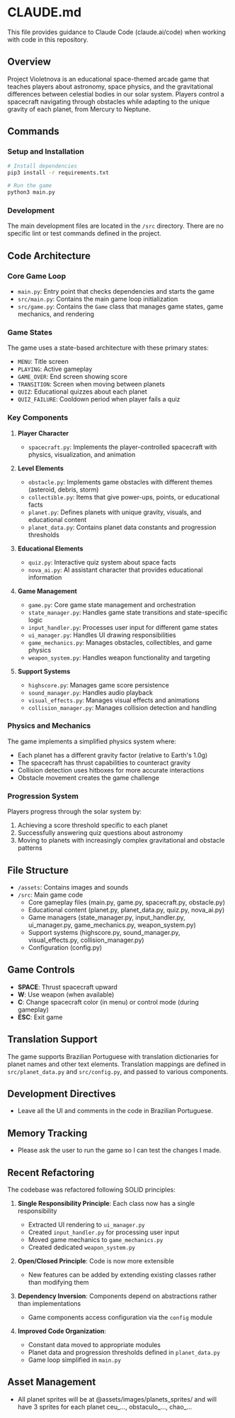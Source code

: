 # CLAUDE.md

This file provides guidance to Claude Code (claude.ai/code) when working with code in this repository.

## Overview

Project Violetnova is an educational space-themed arcade game that teaches players about astronomy, space physics, and the gravitational differences between celestial bodies in our solar system. Players control a spacecraft navigating through obstacles while adapting to the unique gravity of each planet, from Mercury to Neptune.

## Commands

### Setup and Installation

```bash
# Install dependencies
pip3 install -r requirements.txt

# Run the game
python3 main.py
```

### Development

The main development files are located in the `/src` directory. There are no specific lint or test commands defined in the project.

## Code Architecture

### Core Game Loop

- `main.py`: Entry point that checks dependencies and starts the game
- `src/main.py`: Contains the main game loop initialization
- `src/game.py`: Contains the `Game` class that manages game states, game mechanics, and rendering

### Game States

The game uses a state-based architecture with these primary states:
- `MENU`: Title screen
- `PLAYING`: Active gameplay
- `GAME_OVER`: End screen showing score
- `TRANSITION`: Screen when moving between planets
- `QUIZ`: Educational quizzes about each planet
- `QUIZ_FAILURE`: Cooldown period when player fails a quiz

### Key Components

1. **Player Character**
   - `spacecraft.py`: Implements the player-controlled spacecraft with physics, visualization, and animation

2. **Level Elements**
   - `obstacle.py`: Implements game obstacles with different themes (asteroid, debris, storm)
   - `collectible.py`: Items that give power-ups, points, or educational facts
   - `planet.py`: Defines planets with unique gravity, visuals, and educational content
   - `planet_data.py`: Contains planet data constants and progression thresholds

3. **Educational Elements**
   - `quiz.py`: Interactive quiz system about space facts
   - `nova_ai.py`: AI assistant character that provides educational information

4. **Game Management**
   - `game.py`: Core game state management and orchestration
   - `state_manager.py`: Handles game state transitions and state-specific logic
   - `input_handler.py`: Processes user input for different game states
   - `ui_manager.py`: Handles UI drawing responsibilities
   - `game_mechanics.py`: Manages obstacles, collectibles, and game physics
   - `weapon_system.py`: Handles weapon functionality and targeting

5. **Support Systems**
   - `highscore.py`: Manages game score persistence
   - `sound_manager.py`: Handles audio playback
   - `visual_effects.py`: Manages visual effects and animations
   - `collision_manager.py`: Manages collision detection and handling

### Physics and Mechanics

The game implements a simplified physics system where:
- Each planet has a different gravity factor (relative to Earth's 1.0g)
- The spacecraft has thrust capabilities to counteract gravity
- Collision detection uses hitboxes for more accurate interactions
- Obstacle movement creates the game challenge

### Progression System

Players progress through the solar system by:
1. Achieving a score threshold specific to each planet
2. Successfully answering quiz questions about astronomy
3. Moving to planets with increasingly complex gravitational and obstacle patterns

## File Structure

- `/assets`: Contains images and sounds
- `/src`: Main game code
  - Core gameplay files (main.py, game.py, spacecraft.py, obstacle.py)
  - Educational content (planet.py, planet_data.py, quiz.py, nova_ai.py)
  - Game managers (state_manager.py, input_handler.py, ui_manager.py, game_mechanics.py, weapon_system.py)
  - Support systems (highscore.py, sound_manager.py, visual_effects.py, collision_manager.py)
  - Configuration (config.py)

## Game Controls

- **SPACE**: Thrust spacecraft upward
- **W**: Use weapon (when available)
- **C**: Change spacecraft color (in menu) or control mode (during gameplay)
- **ESC**: Exit game

## Translation Support

The game supports Brazilian Portuguese with translation dictionaries for planet names and other text elements. Translation mappings are defined in `src/planet_data.py` and `src/config.py`, and passed to various components.

## Development Directives

- Leave all the UI and comments in the code in Brazilian Portuguese.

## Memory Tracking

- Please ask the user to run the game so I can test the changes I made.

## Recent Refactoring

The codebase was refactored following SOLID principles:

1. **Single Responsibility Principle**: Each class now has a single responsibility
   - Extracted UI rendering to `ui_manager.py`
   - Created `input_handler.py` for processing user input
   - Moved game mechanics to `game_mechanics.py`
   - Created dedicated `weapon_system.py`

2. **Open/Closed Principle**: Code is now more extensible 
   - New features can be added by extending existing classes rather than modifying them

3. **Dependency Inversion**: Components depend on abstractions rather than implementations
   - Game components access configuration via the `config` module

4. **Improved Code Organization**:
   - Constant data moved to appropriate modules
   - Planet data and progression thresholds defined in `planet_data.py`
   - Game loop simplified in `main.py`

## Asset Management

- All planet sprites will be at @assets/images/planets_sprites/ and will have 3 sprites for each planet ceu_..., obstaculo_..., chao_...